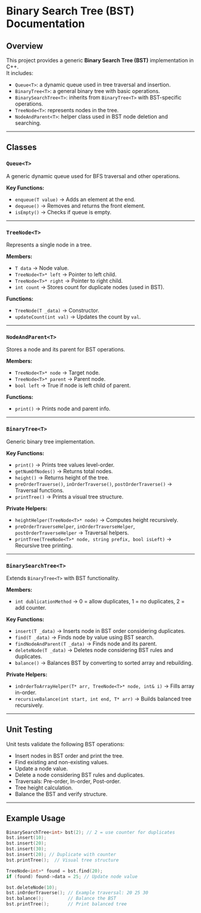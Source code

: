# Binary Search Tree (BST) Documentation

## Overview

This project provides a generic **Binary Search Tree (BST)** implementation in C++.  
It includes:

- `Queue<T>`: a dynamic queue used in tree traversal and insertion.
- `BinaryTree<T>`: a general binary tree with basic operations.
- `BinarySearchTree<T>`: inherits from `BinaryTree<T>` with BST-specific operations.
- `TreeNode<T>`: represents nodes in the tree.
- `NodeAndParent<T>`: helper class used in BST node deletion and searching.

---

## Classes

### `Queue<T>`

A generic dynamic queue used for BFS traversal and other operations.

**Key Functions:**

- `enqueue(T value)` → Adds an element at the end.
- `dequeue()` → Removes and returns the front element.
- `isEmpty()` → Checks if queue is empty.

---

### `TreeNode<T>`

Represents a single node in a tree.

**Members:**

- `T data` → Node value.
- `TreeNode<T>* left` → Pointer to left child.
- `TreeNode<T>* right` → Pointer to right child.
- `int count` → Stores count for duplicate nodes (used in BST).

**Functions:**

- `TreeNode(T _data)` → Constructor.
- `updateCount(int val)` → Updates the count by `val`.

---

### `NodeAndParent<T>`

Stores a node and its parent for BST operations.

**Members:**

- `TreeNode<T>* node` → Target node.
- `TreeNode<T>* parent` → Parent node.
- `bool left` → True if node is left child of parent.

**Functions:**

- `print()` → Prints node and parent info.

---

### `BinaryTree<T>`

Generic binary tree implementation.

**Key Functions:**

- `print()` → Prints tree values level-order.
- `getNumOfNodes()` → Returns total nodes.
- `height()` → Returns height of the tree.
- `preOrderTraverse()`, `inOrderTraverse()`, `postOrderTraverse()` → Traversal functions.
- `printTree()` → Prints a visual tree structure.

**Private Helpers:**

- `heightHelper(TreeNode<T>* node)` → Computes height recursively.
- `preOrderTraverseHelper`, `inOrderTraverseHelper`, `postOrderTraverseHelper` → Traversal helpers.
- `printTree(TreeNode<T>* node, string prefix, bool isLeft)` → Recursive tree printing.

---

### `BinarySearchTree<T>`

Extends `BinaryTree<T>` with BST functionality.

**Members:**

- `int dublicationMethod` → 0 = allow duplicates, 1 = no duplicates, 2 = add counter.

**Key Functions:**

- `insert(T _data)` → Inserts node in BST order considering duplicates.
- `find(T _data)` → Finds node by value using BST search.
- `findNodeAndParent(T _data)` → Finds node and its parent.
- `deleteNode(T _data)` → Deletes node considering BST rules and duplicates.
- `balance()` → Balances BST by converting to sorted array and rebuilding.
  
**Private Helpers:**

- `inOrderToArrayHelper(T* arr, TreeNode<T>* node, int& i)` → Fills array in-order.
- `recursiveBalance(int start, int end, T* arr)` → Builds balanced tree recursively.

------------------------------------------------------------------------

## Unit Testing

Unit tests validate the following BST operations:

- Insert nodes in BST order and print the tree.
- Find existing and non-existing values.
- Update a node value.
- Delete a node considering BST rules and duplicates.
- Traversals: Pre-order, In-order, Post-order.
- Tree height calculation.
- Balance the BST and verify structure.

---

## Example Usage

```cpp
BinarySearchTree<int> bst(2); // 2 = use counter for duplicates
bst.insert(10);
bst.insert(20);
bst.insert(30);
bst.insert(20); // Duplicate with counter
bst.printTree();  // Visual tree structure

TreeNode<int>* found = bst.find(20);
if (found) found->data = 25; // Update node value

bst.deleteNode(10);
bst.inOrderTraverse(); // Example traversal: 20 25 30
bst.balance();         // Balance the BST
bst.printTree();       // Print balanced tree
```